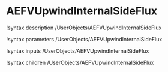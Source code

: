 # AEFVUpwindInternalSideFlux

!syntax description /UserObjects/AEFVUpwindInternalSideFlux

!syntax parameters /UserObjects/AEFVUpwindInternalSideFlux

!syntax inputs /UserObjects/AEFVUpwindInternalSideFlux

!syntax children /UserObjects/AEFVUpwindInternalSideFlux

